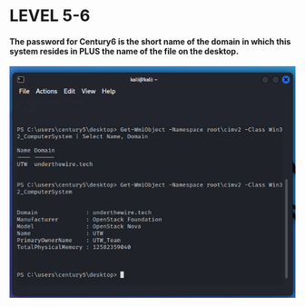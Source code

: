# LEVEL 5-6

#### The password for Century6 is the short name of the domain in which this system resides in PLUS the name of the file on the desktop.

![UI Image](https://github.com/FacelessHacker/Under-the-Wire-CENTURY/blob/main/7.png)

